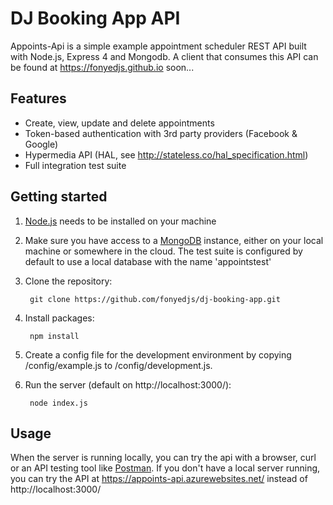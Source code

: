 DJ Booking App API
============

Appoints-Api is a simple example appointment scheduler REST API built with Node.js, Express 4 and Mongodb. A client that consumes this API can be found at https://fonyedjs.github.io soon...

Features
--------
- Create, view, update and delete appointments
- Token-based authentication with 3rd party providers (Facebook & Google)
- Hypermedia API (HAL, see http://stateless.co/hal_specification.html)
- Full integration test suite

Getting started
---------------
1. [Node.js](http://nodejs.org/) needs to be installed on your machine
2. Make sure you have access to a [MongoDB](http://www.mongodb.org/) instance, either on your local machine or somewhere in the cloud. The test suite is configured by default to use a local database with the name 'appointstest'
3. Clone the repository:

		git clone https://github.com/fonyedjs/dj-booking-app.git

4. Install packages:

		npm install

5. Create a config file for the development environment by copying /config/example.js to /config/development.js.
		
6. Run the server (default on http://localhost:3000/):

		node index.js

Usage
-----
When the server is running locally, you can try the api with a browser, curl or an API testing tool like [Postman](http://www.getpostman.com/). If you don't have a local server running, you can try the API at https://appoints-api.azurewebsites.net/ instead of http://localhost:3000/